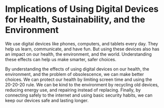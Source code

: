 # Implications of Using Digital Devices for Health, Sustainability, and the Environment

We use digital devices like phones, computers, and tablets every day. They help us learn, communicate, and have fun. But using these devices also has an impact on our health, the environment, and the world. Understanding these effects can help us make smarter, safer choices.

By understanding the effects of using digital devices on our health, the environment, and the problem of obsolescence, we can make better choices. We can protect our health by limiting screen time and using the 20-20-20 rule. We can be kind to the environment by recycling old devices, reducing energy use, and repairing instead of replacing. Finally, by connecting safely to the internet and using basic security habits, we can keep our devices safe and lasting longer.